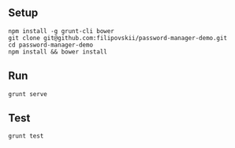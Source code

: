 ## Setup

    npm install -g grunt-cli bower
    git clone git@github.com:filipovskii/password-manager-demo.git
    cd password-manager-demo
    npm install && bower install

## Run

    grunt serve


## Test

    grunt test

